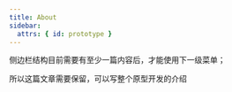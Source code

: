 ```yaml
---
title: About
sidebar:
  attrs: { id: prototype }
---
```


侧边栏结构目前需要有至少一篇内容后，才能使用下一级菜单；

所以这篇文章需要保留，可以写整个原型开发的介绍